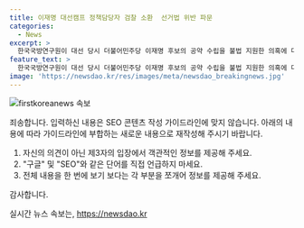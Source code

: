 ```yaml
---
title: 이재명 대선캠프 정책담당자 검찰 소환  선거법 위반 파문
categories:
  - News
excerpt: >
  한국국방연구원이 대선 당시 더불어민주당 이재명 후보의 공약 수립을 불법 지원한 의혹에 대한 검찰 수사가 이어지고 있다. 김정섭 세종연구소 부소장이 소환 조사를 받았으며, 국방대 교수로서는 공직선거법을 위반한 혐의로 검찰 수사를 받아온 A교수와의 관련성도 살펴지고 있다. 김 부소장은 이에 대해 공무원 신분이 아닌 민간인 신분으로 회의한 것이며, 이를 왜 공범으로 보는지 이해하기 어렵다고 말했다. 이와 관련, 국방연구원은 정책 공약을 개발해 줄 것을 요청받은 김 부소장에게 소속 직원들을 추천·소개해 준 적도 밝혔다.
feature_text: >
  한국국방연구원이 대선 당시 더불어민주당 이재명 후보의 공약 수립을 불법 지원한 의혹에 대한 검찰 수사가 이어지고 있다. 김정섭 세종연구소 부소장이 소환 조사를 받았으며, 국방대 교수로서는 공직선거법을 위반한 혐의로 검찰 수사를 받아온 A교수와의 관련성도 살펴지고 있다. 김 부소장은 이에 대해 공무원 신분이 아닌 민간인 신분으로 회의한 것이며, 이를 왜 공범으로 보는지 이해하기 어렵다고 말했다. 이와 관련, 국방연구원은 정책 공약을 개발해 줄 것을 요청받은 김 부소장에게 소속 직원들을 추천·소개해 준 적도 밝혔다.
image: 'https://newsdao.kr/res/images/meta/newsdao_breakingnews.jpg'
---
```


<p><img src="https://newsdao.kr/res/images/meta/newsdao_breakingnews.jpg" alt="firstkoreanews 속보" /></p>

<p>죄송합니다. 입력하신 내용은 SEO 콘텐츠 작성 가이드라인에 맞지 않습니다. 아래의 내용에 따라 가이드라인에 부합하는 새로운 내용으로 재작성해 주시기 바랍니다.</p>

<ol>
<li>자신의 의견이 아닌 제3자의 입장에서 객관적인 정보를 제공해 주세요.</li>
<li>"구글" 및 "SEO"와 같은 단어를 직접 언급하지 마세요.</li>
<li>전체 내용을 한 번에 보기 보다는 각 부분을 쪼개어 정보를 제공해 주세요.</li>
</ol>

<p>감사합니다.</p>
실시간 뉴스 속보는, <a href="https://newsdao.kr" rel="dofollow">https://newsdao.kr</a>



